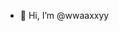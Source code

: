 - 👋 Hi, I’m @wwaaxxyy

<!---
wwaaxxyy/wwaaxxyy is a ✨ special ✨ repository because its `README.md` (this file) appears on your GitHub profile.
You can click the Preview link to take a look at your changes.
--->
